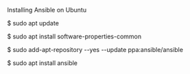 Installing Ansible on Ubuntu

$ sudo apt update

$ sudo apt install software-properties-common

$ sudo add-apt-repository --yes --update ppa:ansible/ansible

$ sudo apt install ansible
